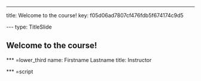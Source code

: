 ---
title: Welcome to the course!
key: f05d06ad7807cf476fdb5f674174c9d5


--- type: TitleSlide
## Welcome to the course!


*** =lower_third
name: Firstname Lastname
title: Instructor

*** =script


